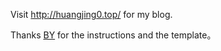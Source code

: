 Visit http://huangjing0.top/ for my blog.

Thanks [BY](https://github.com/qiubaiying/qiubaiying.github.io) for the instructions and the template。
